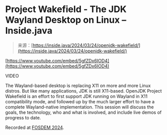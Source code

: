<!--yml
category: 未分类
date: 2024-05-29 12:45:52
-->

# Project Wakefield - The JDK Wayland Desktop on Linux – Inside.java

> 来源：[https://inside.java/2024/03/24/openjdk-wakefield/](https://inside.java/2024/03/24/openjdk-wakefield/)

[https://www.youtube.com/embed/5gfZDx6IOD4](https://www.youtube.com/embed/5gfZDx6IOD4)

VIDEO

The Wayland-based desktop is replacing X11 on more and more Linux distros. But like many applications, JDK is still X11-based. OpenJDK Project Wakefield is an effort to first support JDK running on Wayland in X11 compatibility mode, and followed up by the much larger effort to have a complete Wayland-native implementation. This session will discuss the goals, the technology, who and what is involved, and include live demos of progress to date.

Recorded at [FOSDEM 2024](https://fosdem.org).